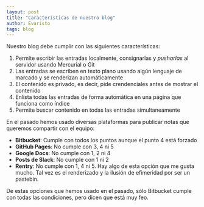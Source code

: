 ```yaml
---
layout: post
title: "Características de nuestro blog"
author: Evaristo
tags: blog
---
```


Nuestro blog debe cumplir con las siguientes características:

1. Permite escribir las entradas localmente, consignarlas y _pusharlas_ al servidor usando Mercurial o Git
1. Las entradas se escriben en texto plano usando algún lenguaje de marcado y se renderizan automáticamente
1. El contenido es privado, es decir, pide crendenciales antes de mostrar el contenido
1. Enlista todas las entradas de forma automática en una página que funciona como índice
1. Permite buscar contenido en todas las entradas simultaneamente

En el pasado hemos usado diversas plataformas para publicar notas que queremos compartir con el equipo:

- **Bitbucket**: Cumple con todos los puntos aunque el punto 4 está forzado
- **GitHub Pages**: No cumple con 3, 4 ni 5
- **Google Docs**: No cumple con 1, 2 ni 4
- **Posts de Slack**: No cumple con 1 ni 2
- **Rentry**: No cumple con 1, 4 ni 5. Hay algo de esta opción que me gusta mucho. Tal vez es el renderizado y la ilusión de efimeridad por ser un pastebin.

De estas opciones que hemos usado en el pasado, sólo Bitbucket cumple con todas las condiciones, pero dicen que está muy feo.
